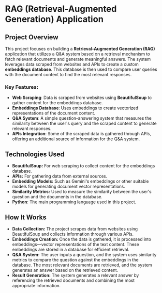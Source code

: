 # RAG (Retrieval-Augmented Generation) Application

## Project Overview

This project focuses on building a **Retrieval-Augmented Generation (RAG)** application that utilizes a Q&A system based on a retrieval mechanism to fetch relevant documents and generate meaningful answers. The system leverages data scraped from websites and APIs to create a custom **embeddings database**. This database is then used to compare user queries with the document content to find the most relevant responses.

### Key Features:
- **Web Scraping**: Data is scraped from websites using **BeautifulSoup** to gather content for the embeddings database.
- **Embeddings Database**: Uses embeddings to create vectorized representations of the document content.
- **Q&A System**: A simple question-answering system that measures the similarity between the user's query and the scraped content to generate relevant responses.
- **APIs Integration**: Some of the scraped data is gathered through APIs, offering an additional source of information for the Q&A system.

## Technologies Used
- **BeautifulSoup:** For web scraping to collect content for the embeddings database.
- **APIs:** For gathering data from external sources.
- **Embedding Models:** Such as Gemini's embeddings or other suitable models for generating document vector representations.
- **Similarity Metrics:** Used to measure the similarity between the user's question and the documents in the database.
- **Python:** The main programming language used in this project.

## How It Works
- **Data Collection:** The project scrapes data from websites using BeautifulSoup and collects information through various APIs.
- **Embeddings Creation:** Once the data is gathered, it is processed into embeddings—vector representations of the text content. These embeddings are stored in a database for efficient retrieval.
- **Q&A System:** The user inputs a question, and the system uses similarity metrics to compare the question against the embeddings in the database. The most relevant documents are retrieved, and the system generates an answer based on the retrieved content.
- **Result Generation:** The system generates a relevant answer by referencing the retrieved documents and combining the most appropriate information.
